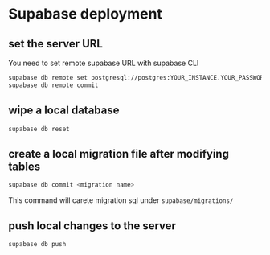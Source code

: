# Supabase deployment

## set the server URL

You need to set remote supabase URL with supabase CLI

```bash
supabase db remote set postgresql://postgres:YOUR_INSTANCE.YOUR_PASSWORD.supabase.co:5432/postgres
supabase db remote commit
```

## wipe a local database

```bash
supabase db reset
```

## create a local migration file after modifying tables

```bash
supabase db commit <migration name>
```

This command will carete migration sql under `supabase/migrations/`

## push local changes to the server

```bash
supabase db push
```
